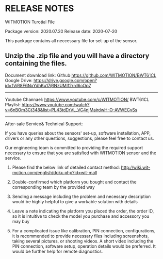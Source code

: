 RELEASE NOTES
=============
WITMOTION Turotial File 

Package version: 2020.07.20
Release date:    2020-07-20

This package contains all neccessary file for set-up of the sensor. 

Unzip the .zip file and you will have a directory containing the files.
-----------

Document download link:
Github 
https://github.com/WITMOTION/BWT61CL
Google Drive: 
https://drive.google.com/open?id=1VjR8F6NxYdhKu17jRNzUMIf2rrd6oOp7

-----------
Youtube Channael: 
https://www.youtube.com/c/WITMOTION/
BWT61CL Playlist: 
https://www.youtube.com/watch?v=6nBOm3Ct348&list=PL43tdDrVL_VC4njMairdwH-O-AVWECvSs

-----------
After-sale Service& Technical Support: 

If you have queries about the sensors' set-up, software installation, APP, drivers or any other questions, suggestions, please feel free to contact us.

Our engineering team is committed to providing the required support necessary to ensure that you are satisfied with WITMOTION sensor and the service.

1. Please find the below link of detailed contact method: 
http://wiki.wit-motion.com/english/doku.php?id=wit-mall

2. Double-confirmed which platform you bought and contact the corresponding team by the provided way

3. Sending a message including the problem and necessary description would be highly helpful to give a workable solution with details

4. Leave a note indicating the platform you placed the order, the order ID, so it is intuitive to check the model you purchase and accessory you may buy

5. For a complicated issue like calibration, PIN connection, configurations, it is recommended to provide necessary files including screenshots, 
taking several pictures, or shooting videos. A short video including the PIN connection, software setup, operation details would be preferred.
It would be further help for remote diagnostics.
